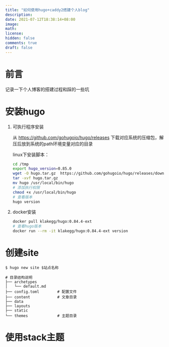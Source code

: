 ```yaml
---
title: "如何使用hugo+caddy2搭建个人blog"
description: 
date: 2021-07-12T18:38:14+08:00
image: 
math: 
license: 
hidden: false
comments: true
draft: false
---
```


# 前言

记录一下个人博客的搭建过程和踩的一些坑

# 安装hugo 

1. 可执行程序安装

   从 https://github.com/gohugoio/hugo/releases 下载对应系统的压缩包，解压后放到系统的path环境变量对应的目录

   linux下安装脚本：

   ```bash
   cd /tmp
   export hugo_version=0.85.0
   wget -O hugo.tar.gz  https://github.com/gohugoio/hugo/releases/download/v0.85.0/hugo_extended_${hugo_version}_Linux-64bit.tar.gz
   tar -xvf hugo.tar.gz
   mv hugo /usr/local/bin/hugo
   # 添加执行权限
   chmod +x /usr/local/bin/hugo
   # 查看版本
   hugo version
   ```

   

2. docker安装

   ```bash
   docker pull klakegg/hugo:0.84.4-ext
   # 查看hugo版本
   docker run --rm -it klakegg/hugo:0.84.4-ext version
   ```

# 创建site

```
$ hugo new site $站点名称

# 目录结构说明
├── archetypes
│   └── default.md
├── config.toml        # 配置文件
├── content            # 文章目录
├── data
├── layouts
├── static
└── themes             # 主题目录

```

# 使用stack主题

